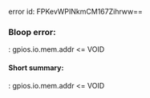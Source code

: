 error id: FPKevWPINkmCM167Zihrww==
### Bloop error:

: gpios.io.mem.addr <= VOID
#### Short summary: 

: gpios.io.mem.addr <= VOID